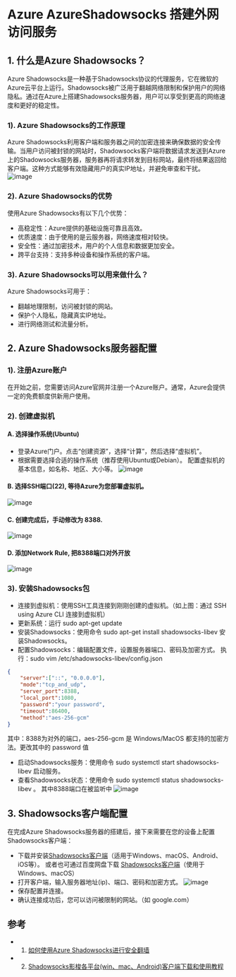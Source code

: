 # Azure AzureShadowsocks 搭建外网访问服务

## 1. 什么是Azure Shadowsocks？
Azure Shadowsocks是一种基于Shadowsocks协议的代理服务，它在微软的Azure云平台上运行。Shadowsocks被广泛用于翻越网络限制和保护用户的网络隐私。通过在Azure上搭建Shadowsocks服务器，用户可以享受到更高的网络速度和更好的稳定性。

### 1). Azure Shadowsocks的工作原理
Azure Shadowsocks利用客户端和服务器之间的加密连接来确保数据的安全传输。当用户访问被封锁的网站时，Shadowsocks客户端将数据请求发送到Azure上的Shadowsocks服务器，服务器再将请求转发到目标网站，最终将结果返回给客户端。这种方式能够有效隐藏用户的真实IP地址，并避免审查和干扰。
![image](https://github.com/user-attachments/assets/dca4ce6d-2376-4ab7-a454-d49d5f6e1931)

### 2). Azure Shadowsocks的优势
使用Azure Shadowsocks有以下几个优势：
- 高稳定性：Azure提供的基础设施可靠且高效。
- 优质速度：由于使用的是云服务器，网络速度相对较快。
- 安全性：通过加密技术，用户的个人信息和数据更加安全。
- 跨平台支持：支持多种设备和操作系统的客户端。

### 3). Azure Shadowsocks可以用来做什么？
Azure Shadowsocks可用于：
- 翻越地理限制，访问被封锁的网站。
- 保护个人隐私，隐藏真实IP地址。
- 进行网络测试和流量分析。

## 2. Azure Shadowsocks服务器配置

### 1). 注册Azure账户
在开始之前，您需要访问Azure官网并注册一个Azure账户。通常，Azure会提供一定的免费额度供新用户使用。

### 2). 创建虚拟机
#### A. 选择操作系统(Ubuntu)
- 登录Azure门户。点击“创建资源”，选择“计算”，然后选择“虚拟机”。
- 根据需要选择合适的操作系统（推荐使用Ubuntu或Debian）。 配置虚拟机的基本信息，如名称、地区、大小等。
![image](https://github.com/user-attachments/assets/b9021017-8d50-496c-b798-32deb9e8f1ee)

#### B. 选择SSH端口(22), 等待Azure为您部署虚拟机。
![image](https://github.com/user-attachments/assets/028f6cc5-216d-48d0-afd1-334e8a6668a7)

#### C. 创建完成后，手动修改为 8388.
![image](https://github.com/user-attachments/assets/3f339a03-bb24-49d3-9348-5c258de5d918)

#### D. 添加Network Rule, 把8388端口对外开放
![image](https://github.com/user-attachments/assets/8fb23a4f-8989-421d-871e-46929da87578)


### 3). 安装Shadowsocks包

- 连接到虚拟机：使用SSH工具连接到刚刚创建的虚拟机。（如上图：通过 SSH using Azure CLI 连接到虚拟机）
- 更新系统：运行 sudo apt-get update
- 安装Shadowsocks：使用命令 sudo apt-get install shadowsocks-libev 安装Shadowsocks。
- 配置Shadowsocks：编辑配置文件，设置服务器端口、密码及加密方式。
执行：sudo vim /etc/shadowsocks-libev/config.json

```json
{
    "server":["::", "0.0.0.0"],
    "mode":"tcp_and_udp",
    "server_port":8388,
    "local_port":1080,
    "password":"your password",
    "timeout":86400,
    "method":"aes-256-gcm"
}
```
其中：8388为对外的端口，aes-256-gcm 是 Windows/MacOS 都支持的加密方法。更改其中的 password 值

- 启动Shadowsocks服务：使用命令 sudo systemctl start shadowsocks-libev 启动服务。
- 查看Shadowsocks状态：使用命令 sudo systemctl status shadowsocks-libev 。
其中8388端口在被监听中
![image](https://github.com/user-attachments/assets/de8b4ee5-c0cf-456e-acfa-715e487fb677)


## 3. Shadowsocks客户端配置
在完成Azure Shadowsocks服务器的搭建后，接下来需要在您的设备上配置Shadowsocks客户端：
- 下载并安装[Shadowsocks客户端](https://www.tang-seo.com/2370.html)（适用于Windows、macOS、Android、iOS等）。
或者也可通过百度网盘下载 [Shadowsocks客户端](https://www.tang-seo.com/2370.html)（使用于Windows、macOS）
- 打开客户端，输入服务器地址(ip)、端口、密码和加密方式。
![image](https://github.com/user-attachments/assets/cc33b47a-6c7e-41ba-b4ed-0a32cddf4bc5)
- 保存配置并连接。
- 确认连接成功后，您可以访问被限制的网站。（如 google.com）

## 参考
- 1. [如何使用Azure Shadowsocks进行安全翻墙](https://clashhk.com/27388.html)
- 2. [Shadowsocks影梭各平台(win、mac、Android)客户端下载和使用教程](https://www.tang-seo.com/2370.html)
